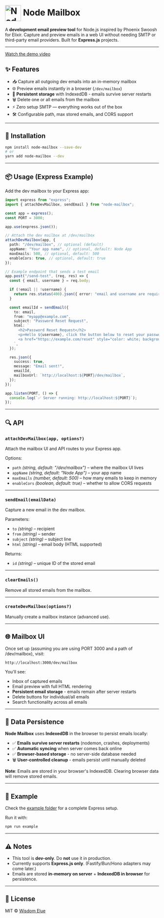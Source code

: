 # <img src="https://res.cloudinary.com/dwdsjbetu/image/upload/v1757306547/logo_gvgci0.png" alt="Node Mailbox Logo" width="52" height="52" style="vertical-align: middle;"/> Node Mailbox

A **development email preview tool** for Node.js inspired by Phoenix Swoosh for Elixir.
Capture and preview emails in a web UI without needing SMTP or third-party email providers.
Built for **Express.js** projects.

---

[Watch the demo video](https://res.cloudinary.com/dwdsjbetu/video/upload/v1757337691/Screen_Recording_2025-09-08_at_13.50.07_etrb7y.mp4)

## ✨ Features

- 📥 Capture all outgoing dev emails into an in-memory mailbox
- 🌐 Preview emails instantly in a browser (`/dev/mailbox`)
- 💾 **Persistent storage** with IndexedDB - emails survive server restarts
- 🗑️ Delete one or all emails from the mailbox
- ⚡ Zero setup SMTP — everything works out of the box
- 🛠️ Configurable path, max stored emails, and CORS support

---

## 🚀 Installation

```bash
npm install node-mailbox --save-dev
# or
yarn add node-mailbox --dev
```

---

## 📦 Usage (Express Example)

Add the dev mailbox to your Express app:

```ts
import express from "express";
import { attachDevMailbox, sendEmail } from "node-mailbox";

const app = express();
const PORT = 3000;

app.use(express.json());

// Attach the dev mailbox at /dev/mailbox
attachDevMailbox(app, {
  path: "/dev/mailbox", // optional (default)
  appName: "Your app name", // optional, default: Node App
  maxEmails: 500, // optional, default: 500
  enableCors: true, // optional, default: true
});

// Example endpoint that sends a test email
app.post("/send-test", (req, res) => {
  const { email, username } = req.body;

  if (!email || !username) {
    return res.status(400).json({ error: "email and username are required" });
  }

  const emailId = sendEmail({
    to: email,
    from: "myapp@example.com",
    subject: "Password Reset Request",
    html: `
      <h2>Password Reset Request</h2>
      <p>Hello ${username}, click the button below to reset your password:</p>
      <a href="https://example.com/reset" style="color: white; background: #26577f; padding: 10px 20px; border-radius: 5px;">Reset Password</a>
    `,
  });

  res.json({
    success: true,
    message: "Email sent!",
    emailId,
    mailboxUrl: `http://localhost:${PORT}/dev/mailbox`,
  });
});

app.listen(PORT, () => {
  console.log(`✅ Server running: http://localhost:${PORT}`);
});
```

---

## 🔍 API

### `attachDevMailbox(app, options?)`

Attach the mailbox UI and API routes to your Express app.

Options:

- `path` _(string, default: "/dev/mailbox")_ – where the mailbox UI lives
- `appName` _(string, default: "Node App")_ – your app name
- `maxEmails` _(number, default: 500)_ – how many emails to keep in memory
- `enableCors` _(boolean, default: true)_ – whether to allow CORS requests

---

### `sendEmail(emailData)`

Capture a new email in the dev mailbox.

Parameters:

- `to` _(string)_ – recipient
- `from` _(string)_ – sender
- `subject` _(string)_ – subject line
- `html` _(string)_ – email body (HTML supported)

Returns:

- `id` _(string)_ – unique ID of the stored email

---

### `clearEmails()`

Remove all stored emails from the mailbox.

---

### `createDevMailbox(options?)`

Manually create a mailbox instance (advanced use).

---

## 🌐 Mailbox UI

Once set up (assuming you are using PORT 3000 and a path of /dev/mailbox), visit:

```
http://localhost:3000/dev/mailbox
```

You'll see:

- Inbox of captured emails
- Email preview with full HTML rendering
- **Persistent email storage** - emails remain after server restarts
- Delete buttons for individual/all emails
- Search functionality across all emails

---

## 💾 Data Persistence

**Node Mailbox** uses **IndexedDB** in the browser to persist emails locally:

- ✅ **Emails survive server restarts** (nodemon, crashes, deployments)
- ✅ **Automatic syncing** when server comes back online
- ✅ **Browser-based storage** - no server-side database needed
- 🗑️ **User-controlled cleanup** - emails persist until manually deleted

**Note**: Emails are stored in your browser's IndexedDB. Clearing browser data will remove stored emails.

---

## 📂 Example

Check the [example folder](./src/example) for a complete Express setup.

Run it with:

```bash
npm run example
```

---

## ⚠️ Notes

- This tool is **dev-only**. Do **not** use it in production.
- Currently supports **Express.js only**.
  (Fastify/Bun/Hono adapters may come later.)
- Emails are stored **in-memory on server** + **IndexedDB in browser** for persistence.

---

## 📜 License

MIT © [Wisdom Elue](https://github.com/elue-dev)
